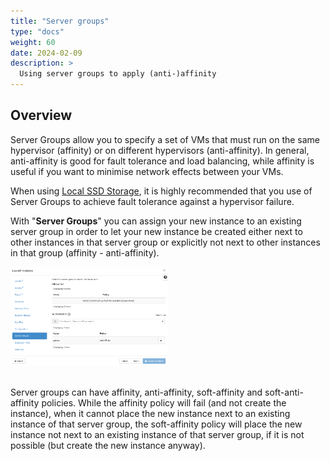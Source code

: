 ```yaml
---
title: "Server groups"
type: "docs"
weight: 60
date: 2024-02-09
description: >
  Using server groups to apply (anti-)affinity
---
```


## Overview

Server Groups allow you to specify a set of VMs that must run on the same hypervisor (affinity) or on different hypervisors (anti-affinity). In general, anti-affinity is good for fault tolerance and load balancing, while affinity is useful if you want to minimise network effects between your VMs.

When using [Local SSD Storage](../../local-storage/), it is highly recommended that you use of Server Groups to achieve fault tolerance against a hypervisor failure.

With "**Server Groups**" you can assign your new instance to an existing server group in order to let your new instance be created either next to other instances in that server group or explicitly not next to other instances in that group (affinity - anti-affinity).

<img src="2023-03-31_13-54.png" alt="screenshot of the server group menu" width="50%" height="50%" title="Server Group Menu">
<br/><br/>

Server groups can have affinity, anti-affinity, soft-affinity and soft-anti-affinity policies. While the affinity policy will fail (and not create the instance), when it cannot place the new instance next to an existing instance of that server group, the soft-affinity policy will place the new instance not next to an existing instance of that server group, if it is not possible (but create the new instance anyway).

